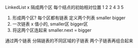 LinkedList x
隔成两个区 每个结点的初始相对位置
1 2 2 4 3 5

1. 形成两个区? 每个区都有链表
定义两个列表 smaller bigger
2. 一次链表
    x 值小的, smaller区
    bigger区
3. 将这两个区连起来 smaller.next = bigger

通过两个链表 分隔链表的不同区域的子链表 两个子链表再组合起来